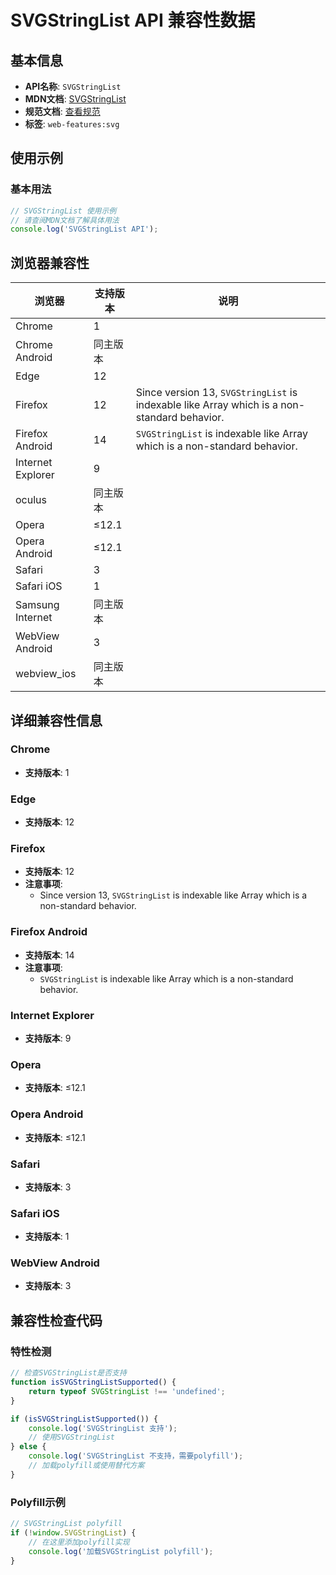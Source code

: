 # SVGStringList API 兼容性数据

## 基本信息

- **API名称**: `SVGStringList`
- **MDN文档**: [SVGStringList](https://developer.mozilla.org/docs/Web/API/SVGStringList)
- **规范文档**: [查看规范](https://svgwg.org/svg2-draft/types.html#InterfaceSVGStringList)
- **标签**: `web-features:svg`

## 使用示例

### 基本用法

```javascript
// SVGStringList 使用示例
// 请查阅MDN文档了解具体用法
console.log('SVGStringList API');
```

## 浏览器兼容性

| 浏览器 | 支持版本 | 说明 |
|--------|----------|------|
| Chrome | 1 |  |
| Chrome Android | 同主版本 |  |
| Edge | 12 |  |
| Firefox | 12 | Since version 13, `SVGStringList` is indexable like Array which is a non-standard behavior. |
| Firefox Android | 14 | `SVGStringList` is indexable like Array which is a non-standard behavior. |
| Internet Explorer | 9 |  |
| oculus | 同主版本 |  |
| Opera | ≤12.1 |  |
| Opera Android | ≤12.1 |  |
| Safari | 3 |  |
| Safari iOS | 1 |  |
| Samsung Internet | 同主版本 |  |
| WebView Android | 3 |  |
| webview_ios | 同主版本 |  |

## 详细兼容性信息

### Chrome

- **支持版本**: 1

### Edge

- **支持版本**: 12

### Firefox

- **支持版本**: 12
- **注意事项**:
  - Since version 13, `SVGStringList` is indexable like Array which is a non-standard behavior.

### Firefox Android

- **支持版本**: 14
- **注意事项**:
  - `SVGStringList` is indexable like Array which is a non-standard behavior.

### Internet Explorer

- **支持版本**: 9

### Opera

- **支持版本**: ≤12.1

### Opera Android

- **支持版本**: ≤12.1

### Safari

- **支持版本**: 3

### Safari iOS

- **支持版本**: 1

### WebView Android

- **支持版本**: 3

## 兼容性检查代码

### 特性检测

```javascript
// 检查SVGStringList是否支持
function isSVGStringListSupported() {
    return typeof SVGStringList !== 'undefined';
}

if (isSVGStringListSupported()) {
    console.log('SVGStringList 支持');
    // 使用SVGStringList
} else {
    console.log('SVGStringList 不支持，需要polyfill');
    // 加载polyfill或使用替代方案
}
```

### Polyfill示例

```javascript
// SVGStringList polyfill
if (!window.SVGStringList) {
    // 在这里添加polyfill实现
    console.log('加载SVGStringList polyfill');
}
```

